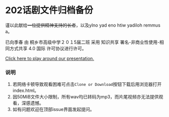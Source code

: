 # 202话剧文件归档备份

谨以此献给~~一位提供精神支持的长者~~，以及ylno yad eno htiw yadiloh remmus a。


已向季春 由 桐乡市高级中学２０１5届二班 采用 知识共享 署名-非商业性使用-相同方式共享 4.0 国际 许可协议进行许可。

[Click here to play around our presentation.][1]

### 说明
1. 若网络卡顿导致观看困难可点击`Clone or Download`按钮下载后用浏览器打开index.html。
2. 因50MiB文件大小限制，所有wav均已转码为mp3，而片尾视频亦无法提供观看，深感遗憾。
3. 如有问题欢迎在顶部issue界面发起提问。


[1]: https://page-david.github.io/TG-drama-archieve/%E5%B7%B2%E5%90%91%E5%AD%A3%E6%98%A5/reveal.js/
